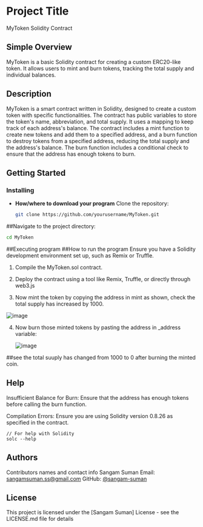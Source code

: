 # Project Title
MyToken Solidity Contract

## Simple Overview
MyToken is a basic Solidity contract for creating a custom ERC20-like token. It allows users to mint and burn tokens, tracking the total supply and individual balances.

## Description
MyToken is a smart contract written in Solidity, designed to create a custom token with specific functionalities. The contract has public variables to store the token's name, abbreviation, and total supply. It uses a mapping to keep track of each address's balance. The contract includes a mint function to create new tokens and add them to a specified address, and a burn function to destroy tokens from a specified address, reducing the total supply and the address's balance. The burn function includes a conditional check to ensure that the address has enough tokens to burn.

## Getting Started

### Installing

* **How/where to download your program**
  Clone the repository:
  ```sh
  git clone https://github.com/yourusername/MyToken.git

##Navigate to the project directory:
```sh
cd MyToken
```

##Executing program
##How to run the program
Ensure you have a Solidity development environment set up, such as Remix or Truffle.

1. Compile the MyToken.sol contract.

2. Deploy the contract using a tool like Remix, Truffle, or directly through web3.js
3. Now mint the token by copying the address in mint as shown, check the total supply has increased by 1000.

![image](https://github.com/user-attachments/assets/4f3b6f85-5456-455a-ac13-d969748a81a7)

4. Now burn those minted tokens by pasting the address in _address variable:
   
   ![image](https://github.com/user-attachments/assets/958f9962-ca09-43ed-a489-9bbab7e46fb0)

##see the total suuply has changed from 1000 to 0 after burning the minted coin.


## Help
Insufficient Balance for Burn: Ensure that the address has enough tokens before calling the burn function.

Compilation Errors: Ensure you are using Solidity version 0.8.26 as specified in the contract.

```
// For help with Solidity
solc --help

```

## Authors

Contributors names and contact info
Sangam Suman
Email: sangamsuman.ss@gmail.com
GitHub: [@sangam-suman](https://github.com/sangam-Suman/)


## License

This project is licensed under the [Sangam Suman] License - see the LICENSE.md file for details




